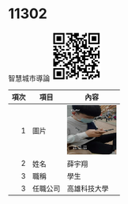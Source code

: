 # 11302
智慧城市導論
<img src="qrcode.png" width="100" height="100" />


|項次|項目|內容|
|----:|------|------|
|1 | 圖片 |<img src="FCE6E526-43AA-42A7-A59A-2BFF2FF1E6CB.jpeg" width="100" height="100" />|
|2 | 姓名 |薛宇翔|
|3 | 職稱 |學生|
|3 | 任職公司 |高雄科技大學|


